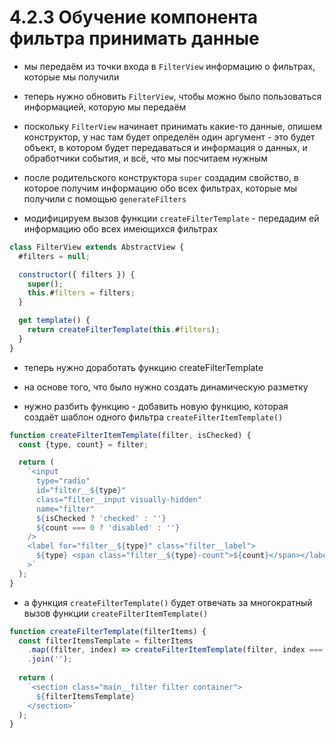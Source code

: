 # 4.2.3 Обучение компонента фильтра принимать данные

- мы передаём из точки входа в `FilterView` информацию о фильтрах, которые мы получили

- теперь нужно обновить `FilterView`, чтобы можно было пользоваться информацией, которую мы передаём

- поскольку `FilterView` начинает принимать какие-то данные, опишем конструктор, у нас там будет определён один аргумент - это будет объект, в котором будет передаваться и информация о данных, и обработчики события, и всё, что мы посчитаем нужным

- после родительского конструктора `super` создадим свойство, в которое получим информацию обо всех фильтрах, которые мы получили с помощью `generateFilters`

- модифицируем вызов функции `createFilterTemplate` - передадим ей информацию обо всех имеющихся фильтрах

```js
class FilterView extends AbstractView {
  #filters = null;

  constructor({ filters }) {
    super();
    this.#filters = filters;
  }

  get template() {
    return createFilterTemplate(this.#filters);
  }
}
```

- теперь нужно доработать функцию createFilterTemplate

- на основе того, что было нужно создать динамическую разметку

- нужно разбить функцию - добавить новую функцию, которая создаёт шаблон одного фильтра `createFilterItemTemplate()`

```js
function createFilterItemTemplate(filter, isChecked) {
  const {type, count} = filter;

  return (
    `<input
      type="radio"
      id="filter__${type}"
      class="filter__input visually-hidden"
      name="filter"
      ${isChecked ? 'checked' : ''}
      ${count === 0 ? 'disabled' : ''}
    />
    <label for="filter__${type}" class="filter__label">
      ${type} <span class="filter__${type}-count">${count}</span></label
    >`
  );
}
```

- а функция `createFilterTemplate()` будет отвечать за многократный вызов функции `createFilterItemTemplate()`

```js
function createFilterTemplate(filterItems) {
  const filterItemsTemplate = filterItems
    .map((filter, index) => createFilterItemTemplate(filter, index === 0))
    .join('');
    
  return (
    `<section class="main__filter filter container">
      ${filterItemsTemplate}
    </section>`
  );
}
```